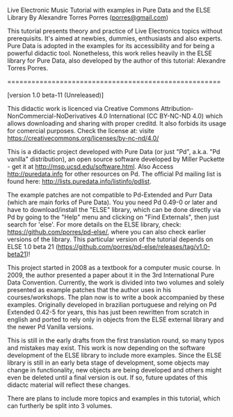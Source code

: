 Live Electronic Music Tutorial with examples in Pure Data and the ELSE Library
By Alexandre Torres Porres (porres@gmail.com) 

This tutorial presents theory and practice of Live Electronics topics without prerequisits. It's aimed at newbies, dummies, enthusiasts and also experts. Pure Data is adopted  in the examples for its accessibility and for being a powerful didactic tool. Nonetheless, this work relies heavily in the ELSE library for Pure Data, also developed by the author of this tutorial: Alexandre Torres Porres.

=====================================================

[version 1.0 beta-11 (Unreleased)]

This didactic work is licenced via Creative Commons Attribution-NonCommercial-NoDerivatives 4.0 International (CC BY-NC-ND 4.0) which allows downloading and sharing with proper creditd. It also forbids its usage for comercial purposes. Check the license at: visite https://creativecommons.org/licenses/by-nc-nd/4.0/
   
   This is a didactic project developed with Pure Data (or just "Pd", a.k.a. "Pd vanilla" distribution), an open source software developed by Miller Puckette - get it at <http://msp.ucsd.edu/software.html>. Also Access <http://puredata.info> for other resources on Pd. The official Pd mailing list is found here: <http://lists.puredata.info/listinfo/pdlist>. 
   
   The example patches are not compatible to Pd-Extended and Purr Data (which are main forks of Pure Data). You you need Pd 0.49-0 or later and have to download/install the "ELSE" library, which can be done directly via Pd by going to the "Help" menu and clicking on "Find Externals", then just search for 'else'. For more details on the ELSE library, check: <https://github.com/porres/pd-else/>, where you can also check earlier versions of the library. This particular version of the tutorial depends on ELSE 1.0 beta 21 (https://github.com/porres/pd-else/releases/tag/v1.0-beta21)!
   
   This project started in 2008 as a textbook for a computer music course. In 2009, the author presented a paper about it in the 3rd International Pure Data Convention. Currently, the work is divided into two volumes and solely presented as example patches that the author uses in his courses/workshops. The plan now is to write a book accompanied by these examples. Originally developed in brazilian portuguese and relying on Pd Extended 0.42-5 for years, this has just been rewritten from scratch in english and ported to rely only in objects from the ELSE external library and the newer Pd Vanilla versions.
   
   This is still in the early drafts from the first translation round, so many typos and mistakes may exist. This work is now depending on the software development of the ELSE library to include more examples. Since the ELSE library is still in an early beta stage of development, some objects may change in functionality, new objects are being developed and others might even be deleted until a final version is out. If so, future updates of this didactc material will reflect these changes.  

There are plans to include more topics and examples in this tutorial, which can furtherly be split into 3 volumes.
